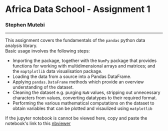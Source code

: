 # Africa Data School - Assignment 1
### Stephen Mutebi
---
This assignment covers the fundamentals of the `pandas` python data analysis library.  
Basic usage involves the following steps:
- Importing the package, together with the `NumPy` package that provides functions for working with multidimensional arrays and matrices; and the `maptplotlib` data visualisation package.
- Loading the data from a source into a Pandas DataFrame.
- Applying `pandas.DataFrame` methods which provide an overview understanding of the dataset.
- Cleaning the dataset e.g. purging `NaN` values, stripping out unnecessary characters from values, converting datatypes to their required format.
- Performing the various mathematical computations on the dataset to obtain variables that can be plotted and visaulized using `matplotlib`  

If the jupyter notebook is cannot be viewed here, copy and paste the notebook's link to this [nbviewer](https://nbviewer.jupyter.org/)

